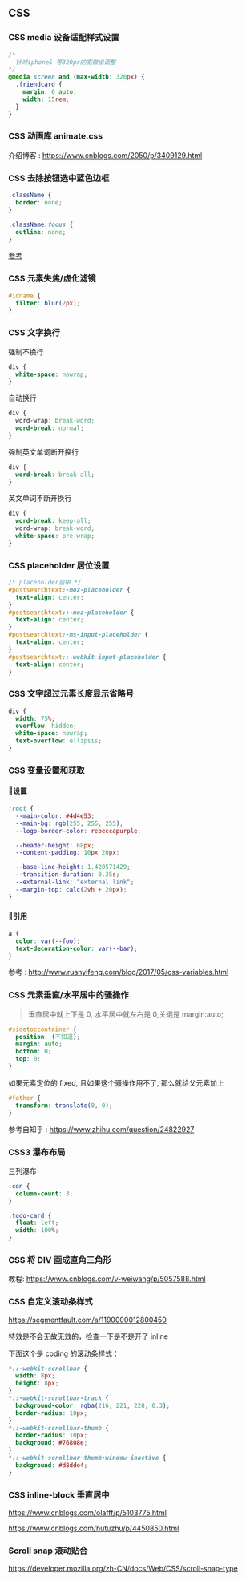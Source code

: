 ## CSS

### CSS media 设备适配样式设置

```css
/* 
  针对iphone5 等320px的宽做出调整
*/
@media screen and (max-width: 320px) {
  .friendcard {
    margin: 0 auto;
    width: 15rem;
  }
}
```

### CSS 动画库 animate.css

介绍博客 : https://www.cnblogs.com/2050/p/3409129.html

### CSS 去除按钮选中蓝色边框

```css
.className {
  border: none;
}

.className:focus {
  outline: none;
}
```

[参考](https://blog.csdn.net/qq_26222859/article/details/51516011)

### CSS 元素失焦/虚化滤镜

```css
#idname {
  filter: blur(2px);
}
```

### CSS 文字换行

强制不换行

```css
div {
  white-space: nowrap;
}
```

自动换行

```css
div {
  word-wrap: break-word;
  word-break: normal;
}
```

强制英文单词断开换行

```css
div {
  word-break: break-all;
}
```

英文单词不断开换行

```css
div {
  word-break: keep-all;
  word-wrap: break-word;
  white-space: pre-wrap;
}
```

### CSS placeholder 居位设置

```css
/* placeholder居中 */
#postsearchtext:-moz-placeholder {
  text-align: center;
}
#postsearchtext::-moz-placeholder {
  text-align: center;
}
#postsearchtext:-ms-input-placeholder {
  text-align: center;
}
#postsearchtext::-webkit-input-placeholder {
  text-align: center;
}
```

### CSS 文字超过元素长度显示省略号

```css
div {
  width: 75%;
  overflow: hidden;
  white-space: nowrap;
  text-overflow: ellipsis;
}
```

### CSS 变量设置和获取

#### :small_blue_diamond:设置

```css
:root {
  --main-color: #4d4e53;
  --main-bg: rgb(255, 255, 255);
  --logo-border-color: rebeccapurple;

  --header-height: 68px;
  --content-padding: 10px 20px;

  --base-line-height: 1.428571429;
  --transition-duration: 0.35s;
  --external-link: "external link";
  --margin-top: calc(2vh + 20px);
}
```

#### :small_blue_diamond:引用

```css
a {
  color: var(--foo);
  text-decoration-color: var(--bar);
}
```

参考 : http://www.ruanyifeng.com/blog/2017/05/css-variables.html

### CSS 元素垂直/水平居中的骚操作

> 垂直居中就上下是 0, 水平居中就左右是 0,关键是 margin:auto;

```css
#sidetoccontainer {
  position: (不知道);
  margin: auto;
  bottom: 0;
  top: 0;
}
```

如果元素定位的 fixed, 且如果这个骚操作用不了, 那么就给父元素加上

```css
#father {
  transform: translate(0, 0);
}
```

参考自知乎 : https://www.zhihu.com/question/24822927

### CSS3 瀑布布局

三列瀑布

```css
.con {
  column-count: 3;
}

.todo-card {
  float: left;
  width: 100%;
}
```

### CSS 将 DIV 画成直角三角形

教程: https://www.cnblogs.com/v-weiwang/p/5057588.html

### CSS 自定义滚动条样式

https://segmentfault.com/a/1190000012800450

特效是不会无故无效的，检查一下是不是开了 inline

下面这个是 coding 的滚动条样式：

```css
*::-webkit-scrollbar {
  width: 8px;
  height: 8px;
}
*::-webkit-scrollbar-track {
  background-color: rgba(216, 221, 228, 0.3);
  border-radius: 10px;
}
*::-webkit-scrollbar-thumb {
  border-radius: 10px;
  background: #76808e;
}
*::-webkit-scrollbar-thumb:window-inactive {
  background: #d8dde4;
}
```

### CSS inline-block 垂直居中

https://www.cnblogs.com/olafff/p/5103775.html

https://www.cnblogs.com/hutuzhu/p/4450850.html

### Scroll snap 滚动贴合

https://developer.mozilla.org/zh-CN/docs/Web/CSS/scroll-snap-type
